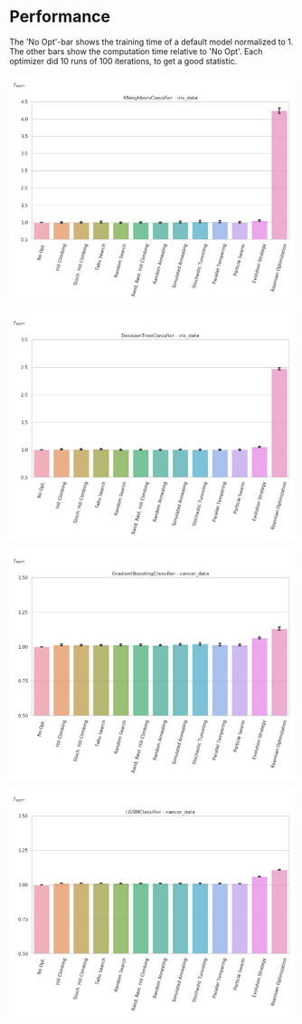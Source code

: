 
# Performance

The 'No Opt'-bar shows the training time of a default model normalized to 1. The other bars show the computation time relative to 'No Opt'. Each optimizer did 10 runs of 100 iterations, to get a good statistic.

<p align="center">
<img src="./optimizer_time_sklearn.neighbors.KNeighborsClassifier.png" width="900"/>
</p>

<p align="center">
<img src="./optimizer_time_sklearn.tree.DecisionTreeClassifier.png" width="900"/>
</p>

<p align="center">
<img src="./optimizer_time_sklearn.ensemble.GradientBoostingClassifier.png" width="900"/>
</p>

<p align="center">
<img src="./optimizer_time_lightgbm.LGBMClassifier.png" width="900"/>
</p>
